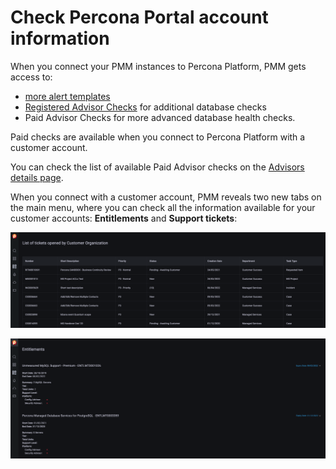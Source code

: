 # Check Percona Portal account information

When you connect your PMM instances to Percona Platform, PMM gets access to:

-  [more alert templates](../alert/templates_list.md)
-  [Registered Advisor Checks](../advisors/advisors-details.md) for additional database checks
-  Paid Advisor Checks for more advanced database health checks. 
  
Paid checks are available when you connect to Percona Platform with a customer account.

You can check the list of available Paid Advisor checks on the [Advisors details page](../advisors/advisors-details.md).

When you connect with a customer account, PMM  reveals two new tabs on the main menu, where you can check all the information available for your customer accounts:  **Entitlements** and **Support tickets**:

![!image](../images/CustomerTickets.png)

![!image](../images/CustomerEntitlements.png)
